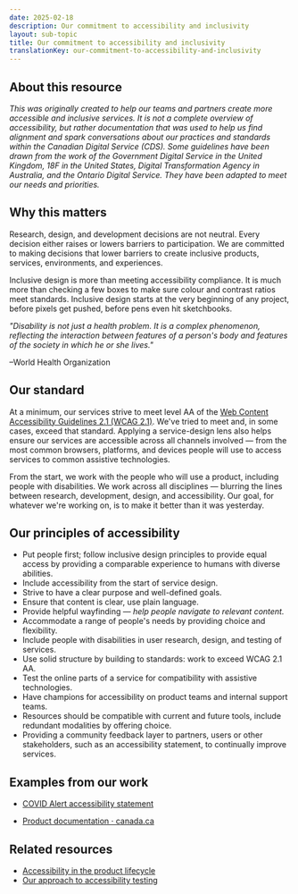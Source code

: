 ```yaml
---
date: 2025-02-18
description: Our commitment to accessibility and inclusivity
layout: sub-topic
title: Our commitment to accessibility and inclusivity
translationKey: our-commitment-to-accessibility-and-inclusivity
---
```

## About this resource

*This was originally created to help our teams and partners create more accessible and inclusive services. It is not a complete overview of accessibility, but rather documentation that was used to help us find alignment and spark conversations about our practices and standards within the Canadian Digital Service (CDS). Some guidelines have been drawn from the work of the Government Digital Service in the United Kingdom, 18F in the United States, Digital Transformation Agency in Australia, and the Ontario Digital Service. They have been adapted to meet our needs and priorities.*

## Why this matters

Research, design, and development decisions are not neutral. Every decision either raises or lowers barriers to participation. We are committed to making decisions that lower barriers to create inclusive products, services, environments, and experiences.

Inclusive design is more than meeting accessibility compliance. It is much more than checking a few boxes to make sure colour and contrast ratios meet standards. Inclusive design starts at the very beginning of any project, before pixels get pushed, before pens even hit sketchbooks.

*"Disability is not just a health problem. It is a complex phenomenon, reflecting the interaction between features of a person's body and features of the society in which he or she lives."*

–World Health Organization

## Our standard

At a minimum, our services strive to meet level AA of the [Web Content Accessibility Guidelines 2.1 (WCAG 2.1)](https://www.w3.org/TR/WCAG21/). We've tried to meet and, in some cases, exceed that standard. Applying a service-design lens also helps ensure our services are accessible across all channels involved — from the most common browsers, platforms, and devices people will use to access services to common assistive technologies.

From the start, we work with the people who will use a product, including people with disabilities. We work across all disciplines — blurring the lines between research, development, design, and accessibility. Our goal, for whatever we're working on, is to make it better than it was yesterday.

## Our principles of accessibility

* Put people first; follow inclusive design principles to provide equal access by providing a comparable experience to humans with diverse abilities.  
* Include accessibility from the start of service design.  
* Strive to have a clear purpose and well-defined goals.  
* Ensure that content is clear, use plain language.  
* Provide helpful wayfinding — *help people navigate to relevant content.*  
* Accommodate a range of people's needs by providing choice and flexibility.  
* Include people with disabilities in user research, design, and testing of services.  
* Use solid structure by building to standards: work to exceed WCAG 2.1 AA.  
* Test the online parts of a service for compatibility with assistive technologies.  
* Have champions for accessibility on product teams and internal support teams.  
* Resources should be compatible with current and future tools, include redundant modalities by offering choice.  
* Providing a community feedback layer to partners, users or other stakeholders, such as an accessibility statement, to continually improve services.

## Examples from our work

* [COVID Alert accessibility statement](https://www.canada.ca/en/public-health/services/diseases/coronavirus-disease-covid-19/covid-alert.html)

* [Product documentation ⋅ canada.ca](https://www.canada.ca/en/public-health/services/diseases/coronavirus-disease-covid-19/covid-alert.html)

## Related resources

* [Accessibility in the product lifecycle](https://resources.alpha.canada.ca/resource/a11y-product-lifecycle)  
* [Our approach to accessibility testing](https://resources.alpha.canada.ca/resource/accessibility-testing)

